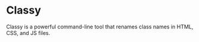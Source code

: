 # Classy
Classy is a powerful command-line tool that renames class names in HTML, CSS, and JS files.

